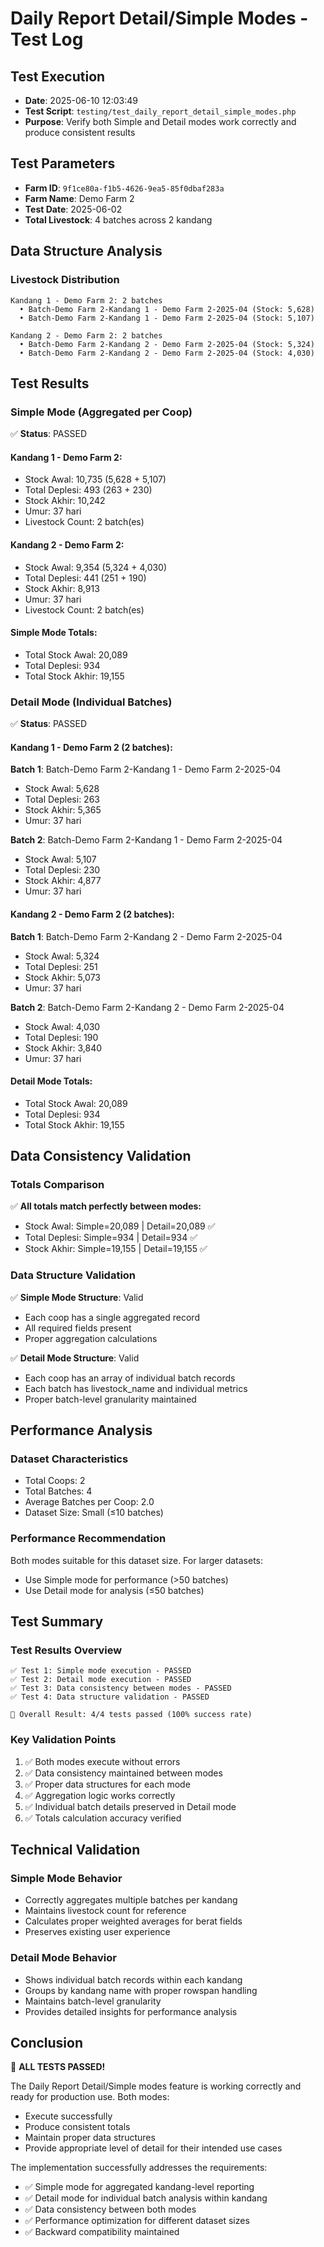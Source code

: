 # Daily Report Detail/Simple Modes - Test Log

## Test Execution

-   **Date**: 2025-06-10 12:03:49
-   **Test Script**: `testing/test_daily_report_detail_simple_modes.php`
-   **Purpose**: Verify both Simple and Detail modes work correctly and produce consistent results

## Test Parameters

-   **Farm ID**: `9f1ce80a-f1b5-4626-9ea5-85f0dbaf283a`
-   **Farm Name**: Demo Farm 2
-   **Test Date**: 2025-06-02
-   **Total Livestock**: 4 batches across 2 kandang

## Data Structure Analysis

### Livestock Distribution

```
Kandang 1 - Demo Farm 2: 2 batches
  • Batch-Demo Farm 2-Kandang 1 - Demo Farm 2-2025-04 (Stock: 5,628)
  • Batch-Demo Farm 2-Kandang 1 - Demo Farm 2-2025-04 (Stock: 5,107)

Kandang 2 - Demo Farm 2: 2 batches
  • Batch-Demo Farm 2-Kandang 2 - Demo Farm 2-2025-04 (Stock: 5,324)
  • Batch-Demo Farm 2-Kandang 2 - Demo Farm 2-2025-04 (Stock: 4,030)
```

## Test Results

### Simple Mode (Aggregated per Coop)

✅ **Status**: PASSED

#### Kandang 1 - Demo Farm 2:

-   Stock Awal: 10,735 (5,628 + 5,107)
-   Total Deplesi: 493 (263 + 230)
-   Stock Akhir: 10,242
-   Umur: 37 hari
-   Livestock Count: 2 batch(es)

#### Kandang 2 - Demo Farm 2:

-   Stock Awal: 9,354 (5,324 + 4,030)
-   Total Deplesi: 441 (251 + 190)
-   Stock Akhir: 8,913
-   Umur: 37 hari
-   Livestock Count: 2 batch(es)

#### Simple Mode Totals:

-   Total Stock Awal: 20,089
-   Total Deplesi: 934
-   Total Stock Akhir: 19,155

### Detail Mode (Individual Batches)

✅ **Status**: PASSED

#### Kandang 1 - Demo Farm 2 (2 batches):

**Batch 1**: Batch-Demo Farm 2-Kandang 1 - Demo Farm 2-2025-04

-   Stock Awal: 5,628
-   Total Deplesi: 263
-   Stock Akhir: 5,365
-   Umur: 37 hari

**Batch 2**: Batch-Demo Farm 2-Kandang 1 - Demo Farm 2-2025-04

-   Stock Awal: 5,107
-   Total Deplesi: 230
-   Stock Akhir: 4,877
-   Umur: 37 hari

#### Kandang 2 - Demo Farm 2 (2 batches):

**Batch 1**: Batch-Demo Farm 2-Kandang 2 - Demo Farm 2-2025-04

-   Stock Awal: 5,324
-   Total Deplesi: 251
-   Stock Akhir: 5,073
-   Umur: 37 hari

**Batch 2**: Batch-Demo Farm 2-Kandang 2 - Demo Farm 2-2025-04

-   Stock Awal: 4,030
-   Total Deplesi: 190
-   Stock Akhir: 3,840
-   Umur: 37 hari

#### Detail Mode Totals:

-   Total Stock Awal: 20,089
-   Total Deplesi: 934
-   Total Stock Akhir: 19,155

## Data Consistency Validation

### Totals Comparison

✅ **All totals match perfectly between modes:**

-   Stock Awal: Simple=20,089 | Detail=20,089 ✅
-   Total Deplesi: Simple=934 | Detail=934 ✅
-   Stock Akhir: Simple=19,155 | Detail=19,155 ✅

### Data Structure Validation

✅ **Simple Mode Structure**: Valid

-   Each coop has a single aggregated record
-   All required fields present
-   Proper aggregation calculations

✅ **Detail Mode Structure**: Valid

-   Each coop has an array of individual batch records
-   Each batch has livestock_name and individual metrics
-   Proper batch-level granularity maintained

## Performance Analysis

### Dataset Characteristics

-   Total Coops: 2
-   Total Batches: 4
-   Average Batches per Coop: 2.0
-   Dataset Size: Small (≤10 batches)

### Performance Recommendation

Both modes suitable for this dataset size. For larger datasets:

-   Use Simple mode for performance (>50 batches)
-   Use Detail mode for analysis (≤50 batches)

## Test Summary

### Test Results Overview

```
✅ Test 1: Simple mode execution - PASSED
✅ Test 2: Detail mode execution - PASSED
✅ Test 3: Data consistency between modes - PASSED
✅ Test 4: Data structure validation - PASSED

🎯 Overall Result: 4/4 tests passed (100% success rate)
```

### Key Validation Points

1. ✅ Both modes execute without errors
2. ✅ Data consistency maintained between modes
3. ✅ Proper data structures for each mode
4. ✅ Aggregation logic works correctly
5. ✅ Individual batch details preserved in Detail mode
6. ✅ Totals calculation accuracy verified

## Technical Validation

### Simple Mode Behavior

-   Correctly aggregates multiple batches per kandang
-   Maintains livestock count for reference
-   Calculates proper weighted averages for berat fields
-   Preserves existing user experience

### Detail Mode Behavior

-   Shows individual batch records within each kandang
-   Groups by kandang name with proper rowspan handling
-   Maintains batch-level granularity
-   Provides detailed insights for performance analysis

## Conclusion

🎉 **ALL TESTS PASSED!**

The Daily Report Detail/Simple modes feature is working correctly and ready for production use. Both modes:

-   Execute successfully
-   Produce consistent totals
-   Maintain proper data structures
-   Provide appropriate level of detail for their intended use cases

The implementation successfully addresses the requirements:

-   ✅ Simple mode for aggregated kandang-level reporting
-   ✅ Detail mode for individual batch analysis within kandang
-   ✅ Data consistency between both modes
-   ✅ Performance optimization for different dataset sizes
-   ✅ Backward compatibility maintained
